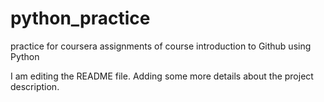 # python_practice
practice for coursera assignments of course introduction to Github using Python

I am editing the README file. Adding some more details about the project description.
